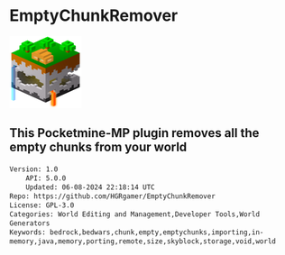 # EmptyChunkRemover
<img src="https://raw.githubusercontent.com/HGRgamer/EmptyChunkRemover/f3540075f719fdb81ffe1a3d6374a29f79f8b6cb/icon.png" width="128" height="128" />

## This Pocketmine-MP plugin removes all the empty chunks from your world
```properties
Version: 1.0
    API: 5.0.0
    Updated: 06-08-2024 22:18:14 UTC
Repo: https://github.com/HGRgamer/EmptyChunkRemover
License: GPL-3.0
Categories: World Editing and Management,Developer Tools,World Generators
Keywords: bedrock,bedwars,chunk,empty,emptychunks,importing,in-memory,java,memory,porting,remote,size,skyblock,storage,void,world
```